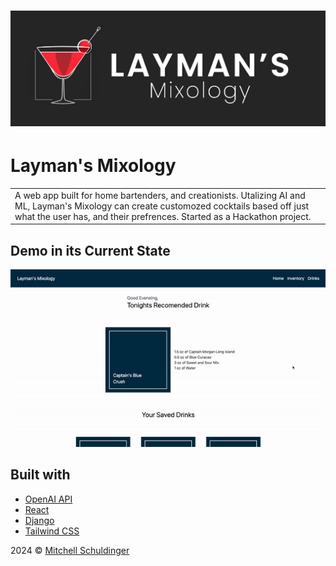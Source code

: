 # ![WebApp](./github/Cover.png)
# Layman's Mixology
<table>
<tr>
<td>
  A web app built for home bartenders, and creationists. Utalizing AI and ML, Layman's Mixology can create customozed cocktails based off just what the user has, and their prefrences. Started as a Hackathon project.
</td>
</tr>
</table>


## Demo in its Current State
![](./github/laymansdemo.gif)

## Built with 
- [OpenAI API](https://openai.com/)
- [React](https://react.dev/)
- [Django](https://www.djangoproject.com/)
- [Tailwind CSS](https://tailwindcss.com/)


2024 © [Mitchell Schuldinger ](https://github.com/mitchellschul)

